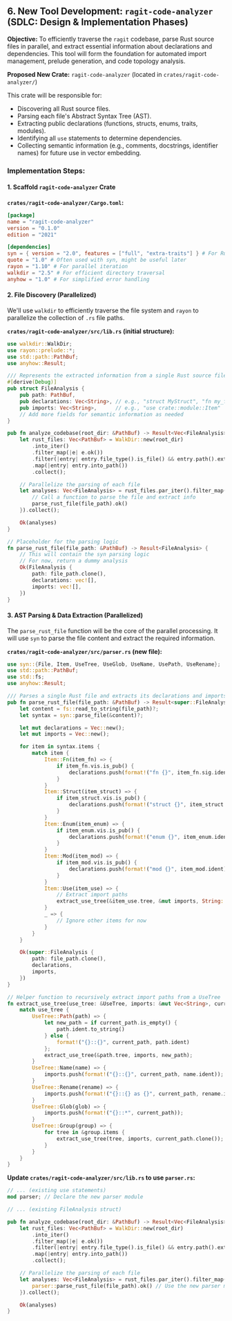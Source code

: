 ## 6. New Tool Development: `ragit-code-analyzer` (SDLC: Design & Implementation Phases)

**Objective:** To efficiently traverse the `ragit` codebase, parse Rust source files in parallel, and extract essential information about declarations and dependencies. This tool will form the foundation for automated import management, prelude generation, and code topology analysis.

**Proposed New Crate:** `ragit-code-analyzer` (located in `crates/ragit-code-analyzer/`)

This crate will be responsible for:
*   Discovering all Rust source files.
*   Parsing each file's Abstract Syntax Tree (AST).
*   Extracting public declarations (functions, structs, enums, traits, modules).
*   Identifying all `use` statements to determine dependencies.
*   Collecting semantic information (e.g., comments, docstrings, identifier names) for future use in vector embedding.

### Implementation Steps:

#### 1. Scaffold `ragit-code-analyzer` Crate

**`crates/ragit-code-analyzer/Cargo.toml`:**
```toml
[package]
name = "ragit-code-analyzer"
version = "0.1.0"
edition = "2021"

[dependencies]
syn = { version = "2.0", features = ["full", "extra-traits"] } # For Rust AST parsing
quote = "1.0" # Often used with syn, might be useful later
rayon = "1.10" # For parallel iteration
walkdir = "2.5" # For efficient directory traversal
anyhow = "1.0" # For simplified error handling
```

#### 2. File Discovery (Parallelized)

We'll use `walkdir` to efficiently traverse the file system and `rayon` to parallelize the collection of `.rs` file paths.

**`crates/ragit-code-analyzer/src/lib.rs` (initial structure):**
```rust
use walkdir::WalkDir;
use rayon::prelude::*;
use std::path::PathBuf;
use anyhow::Result;

/// Represents the extracted information from a single Rust source file.
#[derive(Debug)]
pub struct FileAnalysis {
    pub path: PathBuf,
    pub declarations: Vec<String>, // e.g., "struct MyStruct", "fn my_function"
    pub imports: Vec<String>,      // e.g., "use crate::module::Item"
    // Add more fields for semantic information as needed
}

pub fn analyze_codebase(root_dir: &PathBuf) -> Result<Vec<FileAnalysis>> {
    let rust_files: Vec<PathBuf> = WalkDir::new(root_dir)
        .into_iter()
        .filter_map(|e| e.ok())
        .filter(|entry| entry.file_type().is_file() && entry.path().extension().map_or(false, |ext| ext == "rs"))
        .map(|entry| entry.into_path())
        .collect();

    // Parallelize the parsing of each file
    let analyses: Vec<FileAnalysis> = rust_files.par_iter().filter_map(|file_path| {
        // Call a function to parse the file and extract info
        parse_rust_file(file_path).ok()
    }).collect();

    Ok(analyses)
}

// Placeholder for the parsing logic
fn parse_rust_file(file_path: &PathBuf) -> Result<FileAnalysis> {
    // This will contain the syn parsing logic
    // For now, return a dummy analysis
    Ok(FileAnalysis {
        path: file_path.clone(),
        declarations: vec![],
        imports: vec![],
    })
}
```

#### 3. AST Parsing & Data Extraction (Parallelized)

The `parse_rust_file` function will be the core of the parallel processing. It will use `syn` to parse the file content and extract the required information.

**`crates/ragit-code-analyzer/src/parser.rs` (new file):**
```rust
use syn::{File, Item, UseTree, UseGlob, UseName, UsePath, UseRename};
use std::path::PathBuf;
use std::fs;
use anyhow::Result;

/// Parses a single Rust file and extracts its declarations and imports.
pub fn parse_rust_file(file_path: &PathBuf) -> Result<super::FileAnalysis> {
    let content = fs::read_to_string(file_path)?;
    let syntax = syn::parse_file(&content)?;

    let mut declarations = Vec::new();
    let mut imports = Vec::new();

    for item in syntax.items {
        match item {
            Item::Fn(item_fn) => {
                if item_fn.vis.is_pub() {
                    declarations.push(format!("fn {}", item_fn.sig.ident));
                }
            }
            Item::Struct(item_struct) => {
                if item_struct.vis.is_pub() {
                    declarations.push(format!("struct {}", item_struct.ident));
                }
            }
            Item::Enum(item_enum) => {
                if item_enum.vis.is_pub() {
                    declarations.push(format!("enum {}", item_enum.ident));
                }
            }
            Item::Mod(item_mod) => {
                if item_mod.vis.is_pub() {
                    declarations.push(format!("mod {}", item_mod.ident));
                }
            }
            Item::Use(item_use) => {
                // Extract import paths
                extract_use_tree(&item_use.tree, &mut imports, String::new());
            }
            _ => {
                // Ignore other items for now
            }
        }
    }

    Ok(super::FileAnalysis {
        path: file_path.clone(),
        declarations,
        imports,
    })
}

// Helper function to recursively extract import paths from a UseTree
fn extract_use_tree(use_tree: &UseTree, imports: &mut Vec<String>, current_path: String) {
    match use_tree {
        UseTree::Path(path) => {
            let new_path = if current_path.is_empty() {
                path.ident.to_string()
            } else {
                format!("{}::{}", current_path, path.ident)
            };
            extract_use_tree(&path.tree, imports, new_path);
        }
        UseTree::Name(name) => {
            imports.push(format!("{}::{}", current_path, name.ident));
        }
        UseTree::Rename(rename) => {
            imports.push(format!("{}::{} as {}", current_path, rename.ident, rename.rename));
        }
        UseTree::Glob(glob) => {
            imports.push(format!("{}::*", current_path));
        }
        UseTree::Group(group) => {
            for tree in &group.items {
                extract_use_tree(tree, imports, current_path.clone());
            }
        }
    }
}
```

**Update `crates/ragit-code-analyzer/src/lib.rs` to use `parser.rs`:**
```rust
// ... (existing use statements)
mod parser; // Declare the new parser module

// ... (existing FileAnalysis struct)

pub fn analyze_codebase(root_dir: &PathBuf) -> Result<Vec<FileAnalysis>> {
    let rust_files: Vec<PathBuf> = WalkDir::new(root_dir)
        .into_iter()
        .filter_map(|e| e.ok())
        .filter(|entry| entry.file_type().is_file() && entry.path().extension().map_or(false, |ext| ext == "rs"))
        .map(|entry| entry.into_path())
        .collect();

    // Parallelize the parsing of each file
    let analyses: Vec<FileAnalysis> = rust_files.par_iter().filter_map(|file_path| {
        parser::parse_rust_file(file_path).ok() // Use the new parser module
    }).collect();

    Ok(analyses)
}
```